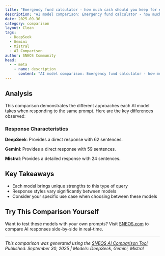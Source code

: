 ```yaml
---
title: "Emergency fund calculator - how much cash should you keep for emergencies?"
description: "AI model comparison: Emergency fund calculator - how much cash should you keep for emergencies?..."
date: 2025-09-30
category: comparison
layout: Clean
tags:
  - DeepSeek
  - Gemini
  - Mistral
  - AI Comparison
author: SNEOS Community
head:
  - - meta
    - name: description
      content: "AI model comparison: Emergency fund calculator - how much cash should you keep for emergencies?..."
---
```


<ChatComparison
  title="Emergency fund calculator - how much cash should you keep for emergencies?"
  prompt="Emergency fund calculator - how much cash should you keep for emergencies?"
  :responses='{"DeepSeek": "Of course. An emergency fund is the cornerstone of any solid personal financial plan. Here\u2019s a comprehensive guide to calculating how much cash you should keep for emergencies.\n\n### The Quick Answer: The General Rule of Thumb\n\nThe standard advice is to have **3 to 6 months\u0027 worth of essential living expenses** set aside in a safe, easily accessible account.\n\n* **3 Months:** A good starting target if you have a stable job, are in a dual-income household, or have minimal debt.\n* **6 Months:** The recommended target for most people, especially if you have a mortgage, dependents, or a less predictable income.\n* **9-12\u002B Months:** Advised for those with highly variable income (e.g., freelancers, commission-based roles), a single-income household, or individuals in specialized fields where finding a new job could take a long time.\n\n---\n\n### The Detailed Calculator: A Step-by-Step Guide\n\nTo find your exact number, you need to calculate your **Essential Monthly Expenses**. This is not your total take-home pay; it\u0027s the money you *must* spend to live.\n\n**Step 1: Calculate Your Essential Monthly Expenses**\n\nGrab a spreadsheet or a notepad and list out the following:\n\n| Category | Estimated Monthly Cost |\n| :--- | :--- |\n| **Housing** | Rent or Mortgage |\n| **Utilities** | Electricity, Gas, Water, Garbage |\n| **Food** | Groceries Only (no dining out) |\n| **Transportation** | Car Payment, Fuel, Public Transit |\n| **Insurance** | Health, Auto, Renter\u0027s/Homeowner\u0027s |\n| **Minimum Debt Payments** | Credit Cards, Student Loans, Personal Loans |\n| **Other Essentials** | Phone Bill, Basic Internet, Essential Medications |\n| **TOTAL** | **Sum of the above** |\n\n**Example:**\nLet\u0027s say your essential expenses look like this:\n* Mortgage: $1,500\n* Utilities: $300\n* Groceries: $400\n* Car Payment \u002B Gas: $450\n* Insurance: $250\n* Minimum Debt Payments: $200\n* **Total Essential Monthly Expenses = $3,100**\n\n**Step 2: Choose Your \u0022Months of Expenses\u0022 Target**\n\nNow, multiply your total from Step 1 by the number of months that fits your situation.\n\n| Your Situation | Recommended Fund | Calculation (using $3,100 example) |\n| :--- | :--- | :--- |\n| **Stable \u0026 Secure** (Dual income, stable jobs, no dependents) | **3 Months** | $3,100 x 3 = **$9,300** |\n| **Average / Standard** (Mortgage, kids, single income) | **6 Months** | $3,100 x 6 = **$18,600** |\n| **High Risk / Variable** (Freelancer, sole breadwinner, specialized job) | **9-12 Months** | $3,100 x 9 = **$27,900** |\n\n---\n\n### Factors to Adjust Your Personal Target\n\nThe \u00223-6 month\u0022 rule is a guideline. Adjust it up or down based on your personal risk factors.\n\n**You might be okay with a smaller fund (closer to 3 months) if you:**\n* Have a stable government or tenured job.\n* Are part of a dual-income household with no dependents.\n* Have a strong family support system that can help in a pinch.\n* Have low fixed expenses and no debt.\n* Have other liquid assets (but remember, the emergency fund is your first line of defense).\n\n**You should aim for a larger fund (closer to 12 months) if you:**\n* Are a freelancer, contractor, or have highly variable income.\n* Are the sole breadwinner for your family.\n* Work in a cyclical or high-risk industry (e.g., tech layoffs).\n* Own a home (potential for major repairs like a new roof or furnace).\n* Have dependents with special medical or educational needs.\n* Own a older vehicle that might need significant repairs.\n\n---\n\n### Where to Keep Your Emergency Fund\n\nThis is crucial. An emergency fund must be **safe** and **liquid**.\n\n* **Best Option:** A **High-Yield Savings Account (HYSA)**.\n * **Why:** It\u0027s separate from your checking account (so you\u0027re not tempted to dip into it), it\u0027s FDIC-insured (safe), and it earns a much better interest rate than a traditional savings account, helping your money keep up with inflation.\n* **Good Option:** A **Money Market Account (MMA)**.\n * **Why:** Similar to an HYSA, often with check-writing privileges, which can be useful for immediate access.\n* **What to AVOID:**\n * **The Stock Market / Crypto:** Too volatile. The last thing you need is your emergency fund to be down 30% when you lose your job.\n * **Certificates of Deposit (CDs):** While safe, your money is locked up for a term. Early withdrawal penalties defeat the purpose of \u0022easy access.\u0022\n * **Under Your Mattress:** It earns no interest and is vulnerable to theft or disaster.\n\n### What Constitutes an \u0022Emergency\u0022?\n\nAn emergency fund is for true, unexpected necessities. This is not a \u0022fun\u0022 fund.\n\n**YES, use it for:**\n* Job loss or significant reduction in income.\n* Major car repairs so you can get to work.\n* Essential home repairs (e.g., broken water heater, leaking roof).\n* Unexpected major medical or dental expenses.\n* A true family emergency requiring immediate travel.\n\n**NO, do not use it for:**\n* Holiday gifts or vacations.\n* A down payment on a new car or TV.\n* Expected expenses like annual insurance premiums or property taxes (these should be budgeted for separately).\n* Stock market investments.\n\n### Action Plan\n\n1. **Start Small:** If saving $18,000 feels impossible, start with a **starter fund of $1,000 or $2,000**. This protects you from small emergencies while you work on the bigger goal.\n2. **Automate It:** Set up an automatic monthly transfer from your checking account to your dedicated HYSA right after you get paid.\n3. **Build Over Time:** Treat it like a non-negotiable bill. Every little bit adds up. Use windfalls (tax refunds, bonuses) to give it a boost.\n\nBy following this guide, you\u0027ll build a powerful financial buffer that provides immense peace of mind and protects you from going into debt when life throws you a curveball.", "Gemini": "Okay, let\u0027s break down how to calculate your ideal emergency fund. There isn\u0027t one perfect answer, as it depends on your individual circumstances, but this will give you a framework.\n\n**I. The Basic Principle: Cover Essential Living Expenses**\n\nThe core idea is to have enough readily available cash to cover your essential living expenses for a certain period of time if you were to lose your job, have a medical emergency, or face another significant financial setback.\n\n**II. Key Factors to Consider:**\n\n* **Monthly Essential Expenses:** This is the most critical factor.\n* **Income Stability/Job Security:** A more stable job allows for a smaller emergency fund.\n* **Dependents:** More dependents mean higher expenses and a larger fund.\n* **Health Insurance Coverage:** Good coverage can reduce the need for a huge medical emergency fund.\n* **Debt Levels:** High debt payments increase your monthly expenses and might warrant a larger fund.\n* **Access to Other Resources:** If you have a spouse with a secure income, a home equity line of credit (HELOC), or family you can rely on, you might need a smaller fund.\n* **Risk Tolerance:** Some people simply feel more comfortable with a larger cushion.\n* **Age:** As you get closer to retirement, a larger fund may be advisable.\n* **Local Economic Conditions:** In areas with high unemployment, a larger fund might be prudent.\n\n**III. Steps to Calculate Your Emergency Fund:**\n\n1. **Calculate Your Monthly Essential Expenses:**\n\n * List **ALL** of your *essential* monthly expenses. Be realistic!\n * **Essential expenses** are those you *absolutely* need to survive. This typically includes:\n\n * Rent/Mortgage Payment (including property taxes \u0026 insurance)\n * Utilities (electricity, gas, water, trash)\n * Groceries (food and household essentials only)\n * Transportation (car payments, insurance, gas, public transit)\n * Health Insurance Premiums (and potential out-of-pocket costs)\n * Minimum Debt Payments (credit cards, student loans - *only* the minimum)\n * Childcare (if applicable and essential for work)\n * Basic communication (phone, internet \u2013 only what\u0027s needed)\n\n * **Do NOT include:**\n\n * Eating out at restaurants\n * Entertainment (movies, concerts, subscriptions)\n * Vacations\n * Shopping for non-essential items (clothes, electronics)\n * Gym memberships (unless medically necessary)\n * Aggressive debt payoff (focus on minimums in this calculation)\n * Investing/Savings (beyond the emergency fund)\n * Gifts\n\n * **Example:** Let\u0027s say your essential monthly expenses total $3,000.\n\n2. **Determine Your Recommended Coverage Period (in Months):**\n\n * This is the most variable part. Here are some guidelines:\n\n * **3 Months:** Generally considered the *minimum*. Suitable for individuals with stable jobs, low debt, and a second income source.\n * **6 Months:** A good starting point for most people. Provides a more comfortable cushion, especially in uncertain times.\n * **9-12 Months:** Recommended for those with unstable income (freelancers, self-employed), high debt, single-income households, or those in industries with high layoff risk. Also good for those who are very risk-averse.\n\n * **Consider these factors:**\n\n * **How long would it realistically take you to find a new job in your field?** Research the average job search time in your area and industry.\n * **How easily could you reduce your expenses if needed?**\n * **How much support could you expect from family or friends?**\n\n * **Example:** Let\u0027s say you decide on 6 months of coverage.\n\n3. **Calculate Your Target Emergency Fund Size:**\n\n * Multiply your monthly essential expenses by your chosen coverage period.\n\n * **Emergency Fund Goal = Monthly Essential Expenses x Coverage Period**\n * In our example: $3,000 x 6 = $18,000\n\n * Therefore, your target emergency fund would be $18,000.\n\n**IV. Where to Keep Your Emergency Fund:**\n\n* **High-Yield Savings Account (HYSA):** This is the best option. It provides easy access to your funds while earning a decent interest rate. Look for accounts insured by the FDIC (for US banks).\n* **Money Market Account (MMA):** Similar to a HYSA, but may have slightly higher interest rates and sometimes check-writing privileges. Also FDIC-insured.\n* **Certificate of Deposit (CD):** Generally *not* recommended. CDs lock up your money for a fixed period, making them less accessible in an emergency. The interest rate benefit is generally not worth the liquidity risk.\n\n**Important Considerations:**\n\n* **Start Small, Build Gradually:** Don\u0027t be overwhelmed by the total amount. Start by saving a small amount each month and gradually increase your contributions. Even $1,000 is better than nothing.\n* **Automate Your Savings:** Set up automatic transfers from your checking account to your savings account each month.\n* **Re-evaluate Regularly:** Review your emergency fund needs at least once a year, or whenever your financial situation changes significantly (e.g., job change, marriage, birth of a child).\n* **Resist the Temptation to Use It for Non-Emergencies:** The point is to protect you against true financial hardships. Don\u0027t dip into it for impulse purchases or non-essential expenses. Replenish it as quickly as possible if you do need to use it.\n* **Consider Tax Implications:** Interest earned on savings accounts is generally taxable.\n\n**In Summary:**\n\nYour ideal emergency fund is a personalized number based on your unique circumstances. By carefully calculating your essential expenses and considering your risk tolerance and job security, you can determine a savings goal that provides you with financial peace of mind. Start saving today!\n", "Mistral": "An emergency fund is crucial for financial stability and peace of mind. The general rule of thumb is to save enough to cover 3 to 6 months\u0027 worth of living expenses. However, the exact amount can vary based on your personal circumstances. Here\u2019s a step-by-step guide to calculate how much you should keep in your emergency fund:\n\n### Step 1: Calculate Your Monthly Expenses\n1. **Fixed Expenses**: These are regular, predictable expenses such as rent/mortgage, utilities, insurance, and loan payments.\n2. **Variable Expenses**: These are expenses that can change from month to month, such as groceries, transportation, and entertainment.\n3. **Discretionary Expenses**: These are non-essential expenses like dining out, vacations, and hobbies.\n\n### Step 2: Determine Your Monthly Living Expenses\nAdd up all your fixed, variable, and discretionary expenses to get your total monthly living expenses.\n\n### Step 3: Choose Your Emergency Fund Duration\nDecide how many months\u0027 worth of expenses you want to cover. The standard recommendation is 3 to 6 months, but you might choose a different duration based on your situation:\n- **3 months**: If you have a stable job and few financial obligations.\n- **6 months**: If you have a stable job but some financial obligations or dependents.\n- **9-12 months**: If you have an unstable job, are self-employed, or have significant financial obligations.\n\n### Step 4: Calculate Your Emergency Fund\nMultiply your total monthly living expenses by the number of months you want to cover.\n\n### Example Calculation\nLet\u0027s say your monthly expenses are as follows:\n- **Fixed Expenses**: $2,000 (rent, utilities, insurance)\n- **Variable Expenses**: $1,000 (groceries, transportation)\n- **Discretionary Expenses**: $500 (dining out, entertainment)\n\nTotal Monthly Living Expenses = $2,000 \u002B $1,000 \u002B $500 = $3,500\n\nIf you decide to save for 6 months:\nEmergency Fund = $3,500 * 6 = $21,000\n\n### Additional Considerations\n- **Health Insurance**: If you have high deductibles, you might want to save more.\n- **Dependents**: If you have children or other dependents, you might need a larger fund.\n- **Job Stability**: If your job is unstable, consider saving more.\n- **Homeownership**: If you own a home, you might need extra funds for unexpected repairs.\n\n### Where to Keep Your Emergency Fund\n- **High-Yield Savings Account**: Offers easy access and earns interest.\n- **Money Market Account**: Similar to a savings account but may offer check-writing privileges.\n- **Certificates of Deposit (CDs)**: Offer higher interest rates but may have penalties for early withdrawal.\n\n### Review and Adjust\nRegularly review your emergency fund to ensure it still meets your needs, especially after significant life changes like a job loss, marriage, or having children.\n\nBy following these steps, you can determine a suitable amount for your emergency fund and be better prepared for unexpected financial challenges."}' 
  published-date="22:46"
/>

## Analysis

This comparison demonstrates the different approaches each AI model takes when responding to the same prompt. Here are the key differences observed:

### Response Characteristics

**DeepSeek**: Provides a direct response with 62 sentences. 

**Gemini**: Provides a direct response with 59 sentences. 

**Mistral**: Provides a detailed response with 24 sentences. 

## Key Takeaways

- Each model brings unique strengths to this type of query
- Response styles vary significantly between models
- Consider your specific use case when choosing between these models

## Try This Comparison Yourself

Want to test these models with your own prompts? Visit [SNEOS.com](https://sneos.com) to compare AI responses side-by-side in real-time.

---

*This comparison was generated using the [SNEOS AI Comparison Tool](https://sneos.com)*
*Published: September 30, 2025 | Models: DeepSeek, Gemini, Mistral*

